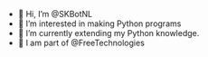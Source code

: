 - 👋 Hi, I’m @SKBotNL
- 👀 I’m interested in making Python programs
- 🌱 I’m currently extending my Python knowledge.
- 🏢 I am part of @FreeTechnologies

<!---
SKBotNL/SKBotNL is a ✨ special ✨ repository because its `README.md` (this file) appears on your GitHub profile.
You can click the Preview link to take a look at your changes.
--->

